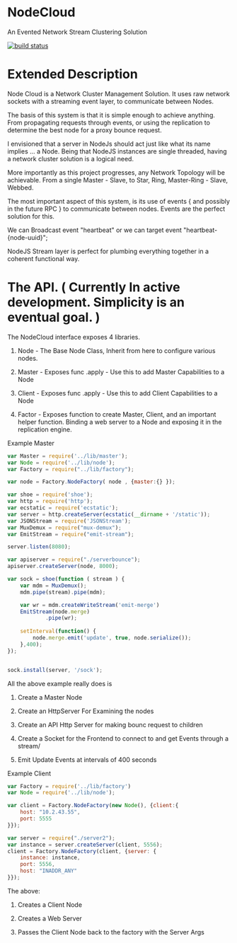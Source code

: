 NodeCloud
===================

An Evented Network Stream Clustering Solution

[![build status](https://secure.travis-ci.org/miketheprogrammer/NodeCloud.png)](http://travis-ci.org/miketheprogrammer/NodeCloud)


Extended Description
===================
Node Cloud is a Network Cluster Management Solution. It uses raw network sockets with a streaming event layer, to communicate between Nodes.

The basis of this system is that it is simple enough to achieve anything. From propagating requests through events, or using the replication to determine the best node for a proxy bounce request. 

I envisioned that a server in NodeJs should act just like what its name implies ... a Node. Being that NodeJS instances are single threaded, having a network cluster solution is a logical need.

More importantly as this project progresses, any Network Topology will be achievable. From a single Master - Slave, to Star, Ring, Master-Ring  - Slave, Webbed. 

The most important aspect of this system, is its use of events { and possibly in the future RPC } to communicate between nodes. Events are the perfect solution for this. 

We can Broadcast event "heartbeat" or we can target event "heartbeat-{node-uuid}";

NodeJS Stream layer is perfect for plumbing everything together in a coherent functional way.


The API. ( Currently In active development. Simplicity is an eventual goal. )
==================
The NodeCloud interface exposes 4 libraries.
1. Node - The Base Node Class, Inherit from here to configure various nodes.

2. Master - Exposes func .apply - Use this to add Master Capabilities to a Node

3. Client - Exposes func .apply - Use this to add Client Capabilities to a Node

4. Factor - Exposes function to create Master, Client, and an important helper function. Binding a web server to a Node
            and exposing it in the replication engine. 

Example Master
````javascript
var Master = require('../lib/master');
var Node = require('../lib/node');
var Factory = require("../lib/factory");

var node = Factory.NodeFactory( node , {master:{} });

var shoe = require('shoe');
var http = require('http');
var ecstatic = require('ecstatic');
var server = http.createServer(ecstatic(__dirname + '/static'));
var JSONStream = require('JSONStream');
var MuxDemux = require("mux-demux");
var EmitStream = require("emit-stream");

server.listen(8080);

var apiserver = require("./serverbounce");
apiserver.createServer(node, 8000);

var sock = shoe(function ( stream ) {
    var mdm = MuxDemux();
    mdm.pipe(stream).pipe(mdm);

    var wr = mdm.createWriteStream('emit-merge')
    EmitStream(node.merge)
            .pipe(wr);
    
    setInterval(function() {
        node.merge.emit('update', true, node.serialize());
    },400);
});


sock.install(server, '/sock');

````

All the above example really does is 
1. Create a Master Node

2. Create an HttpServer For Examining the nodes

3. Create an API Http Server for making bounc request to children

4. Create a Socket for the Frontend to connect to and get Events through a stream/

5. Emit Update Events at intervals of 400 seconds


Example Client
````javascript
var Factory = require('../lib/factory')
var Node = require('../lib/node');

var client = Factory.NodeFactory(new Node(), {client:{
    host: "10.2.43.55",
    port: 5555
}});

var server = require("./server2");
var instance = server.createServer(client, 5556);
client = Factory.NodeFactory(client, {server: {
    instance: instance,
    port: 5556,
    host: "INADDR_ANY"
}});
````
The above:
1. Creates a Client Node

2. Creates a Web Server

3. Passes the Client Node back to the factory with the Server Args





````javascript
````

